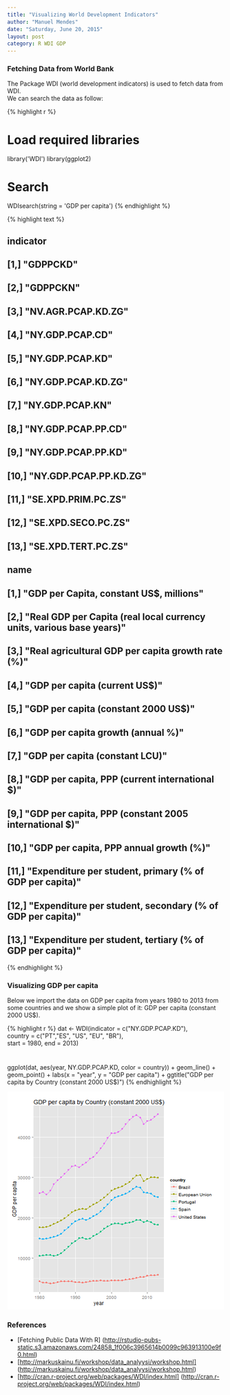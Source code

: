 ```yaml
---
title: "Visualizing World Development Indicators"
author: "Manuel Mendes"
date: "Saturday, June 20, 2015"
layout: post
category: R WDI GDP
---
```


### Fetching Data from World Bank

The Package WDI (world development indicators) is used to fetch data from WDI.    
We can search the data as follow:


{% highlight r %}
# Load required libraries
library('WDI')
library(ggplot2)

# Search
WDIsearch(string = 'GDP per capita')
{% endhighlight %}



{% highlight text %}
##       indicator             
##  [1,] "GDPPCKD"             
##  [2,] "GDPPCKN"             
##  [3,] "NV.AGR.PCAP.KD.ZG"   
##  [4,] "NY.GDP.PCAP.CD"      
##  [5,] "NY.GDP.PCAP.KD"      
##  [6,] "NY.GDP.PCAP.KD.ZG"   
##  [7,] "NY.GDP.PCAP.KN"      
##  [8,] "NY.GDP.PCAP.PP.CD"   
##  [9,] "NY.GDP.PCAP.PP.KD"   
## [10,] "NY.GDP.PCAP.PP.KD.ZG"
## [11,] "SE.XPD.PRIM.PC.ZS"   
## [12,] "SE.XPD.SECO.PC.ZS"   
## [13,] "SE.XPD.TERT.PC.ZS"   
##       name                                                                 
##  [1,] "GDP per Capita, constant US$, millions"                             
##  [2,] "Real GDP per Capita (real local currency units, various base years)"
##  [3,] "Real agricultural GDP per capita growth rate (%)"                   
##  [4,] "GDP per capita (current US$)"                                       
##  [5,] "GDP per capita (constant 2000 US$)"                                 
##  [6,] "GDP per capita growth (annual %)"                                   
##  [7,] "GDP per capita (constant LCU)"                                      
##  [8,] "GDP per capita, PPP (current international $)"                      
##  [9,] "GDP per capita, PPP (constant 2005 international $)"                
## [10,] "GDP per capita, PPP annual growth (%)"                              
## [11,] "Expenditure per student, primary (% of GDP per capita)"             
## [12,] "Expenditure per student, secondary (% of GDP per capita)"           
## [13,] "Expenditure per student, tertiary (% of GDP per capita)"
{% endhighlight %}

### Visualizing GDP per capita

Below we import the data on GDP per capita from years 1980 to 2013 from some countries and we show a simple plot of it: GDP per capita (constant 2000 US$).


{% highlight r %}
dat <- WDI(indicator = c("NY.GDP.PCAP.KD"),    
           country = c("PT","ES", "US", "EU", "BR"),     
           start = 1980, end = 2013)
#
ggplot(dat, aes(year, NY.GDP.PCAP.KD, color = country)) + 
    geom_line() + geom_point() + 
    labs(x = "year", y = "GDP per capita") + 
    ggtitle("GDP per capita by Country (constant 2000 US$)")
{% endhighlight %}

![plot of chunk unnamed-chunk-2](/../figure/Visualizing-World-Development-Indicators/unnamed-chunk-2-1.png) 



### References    
* [Fetching Public Data With R] (http://rstudio-pubs-static.s3.amazonaws.com/24858_1f006c3965614b0099c963913100e9f0.html)    
* [http://markuskainu.fi/workshop/data_analyysi/workshop.html] (http://markuskainu.fi/workshop/data_analyysi/workshop.html)    
* [http://cran.r-project.org/web/packages/WDI/index.html] (http://cran.r-project.org/web/packages/WDI/index.html)



